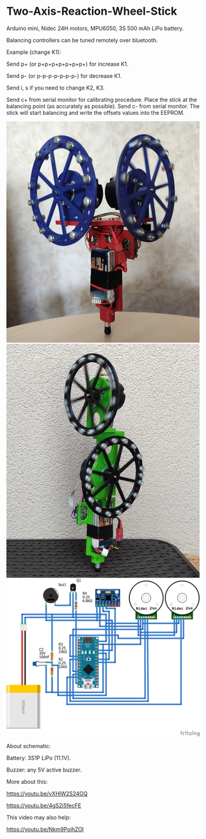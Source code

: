 # Two-Axis-Reaction-Wheel-Stick

Arduino mini, Nidec 24H motors, MPU6050, 3S 500 mAh LiPo battery.

Balancing controllers can be tuned remotely over bluetooth.

Example (change K1):

Send p+ (or p+p+p+p+p+p+p+) for increase K1.

Send p- (or p-p-p-p-p-p-p-) for decrease K1.

Send i, s if you need to change K2, K3.

Send c+ from serial monitor for calibrating procedure. Place the stick at the balancing point (as accurately as possible). Send c- from serial monitor. The stick will start balancing and write the offsets values ​​into the EEPROM.

<img src="/pictures/stick1.jpg" alt="Balancing stick pic"/>
<img src="/pictures/stick2.jpg" alt="Balancing stick pic"/>
<img src="/pictures/schematic.png" alt="Schematic"/>

About schematic:

Battery: 3S1P LiPo (11.1V). 

Buzzer: any 5V active buzzer.

More about this:

https://youtu.be/vXHlW2S24GQ

https://youtu.be/4gS2i5fecFE

This video may also help:

https://youtu.be/Nkm9PoihZOI
